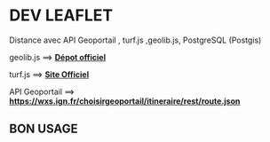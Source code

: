 # DEV LEAFLET

Distance avec API Geoportail , turf.js ,geolib.js, PostgreSQL (Postgis)

geolib.js ==> <strong><a href="https://github.com/manuelbieh/geolib" target="_blank" rel="noreferrer">Dépot officiel</a></strong>

turf.js ==> <strong><a href="https://turfjs.org/" target="_blank" rel="noreferrer">Site Officiel</a></strong>

API Geoportail ==> <strong><a href="https://wxs.ign.fr/choisirgeoportail/itineraire/rest/route.json" target="_blank" rel="noreferrer">https://wxs.ign.fr/choisirgeoportail/itineraire/rest/route.json</a></strong>

## BON USAGE
